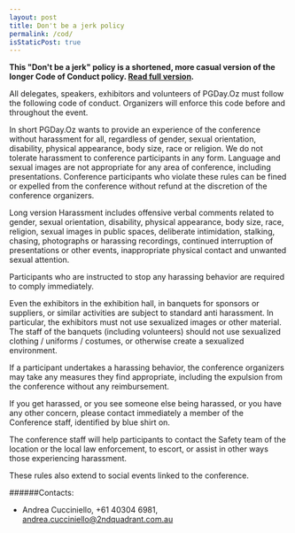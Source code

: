 ```yaml
---
layout: post
title: Don't be a jerk policy
permalink: /cod/
isStaticPost: true
---
```


__This "Don't be a jerk" policy is a shortened, more casual version of the longer Code of Conduct policy. [Read full version](http://meta.wikimedia.org/wiki/Don%27t_be_a_dick).__


All delegates, speakers, exhibitors and volunteers of PGDay.Oz must follow the following code of conduct. Organizers will enforce this code before and throughout the event.

In short
PGDay.Oz wants to provide an experience of the conference without harassment for all, regardless of gender, sexual orientation, disability, physical appearance, body size, race or religion. We do not tolerate harassment to conference participants in any form. Language and sexual images are not appropriate for any area of conference, including presentations. Conference participants who violate these rules can be fined or expelled from the conference without refund at the discretion of the conference organizers.

Long version
Harassment includes offensive verbal comments related to gender, sexual orientation, disability, physical appearance, body size, race, religion, sexual images in public spaces, deliberate intimidation, stalking, chasing, photographs or harassing recordings, continued interruption of presentations or other events, inappropriate physical contact and unwanted sexual attention.

Participants who are instructed to stop any harassing behavior are required to comply immediately.

Even the exhibitors in the exhibition hall, in banquets for sponsors or suppliers, or similar activities are subject to standard anti harassment. In particular, the exhibitors must not use sexualized images or other material. The staff of the banquets (including volunteers) should not use sexualized clothing / uniforms / costumes, or otherwise create a sexualized environment.

If a participant undertakes a harassing behavior, the conference organizers may take any measures they find appropriate, including the expulsion from the conference without any reimbursement.

If you get harassed, or you see someone else being harassed, or you have any other concern, please contact immediately a member of the Conference staff, identified by blue shirt on.

The conference staff will help participants to contact the Safety team of the location or the local law enforcement, to escort, or assist in other ways those experiencing harassment.

These rules also extend to social events linked to the conference.


######Contacts:

- Andrea Cucciniello, +61 40304 6981, [andrea.cucciniello@2ndquadrant.com.au ](mailto:andrea.cucciniello@2ndquadrant.com.au)

<img class="img-responsive feature-image" src="{{ site.baseurl }}/img/posts/cod.jpg" style="display:none">

